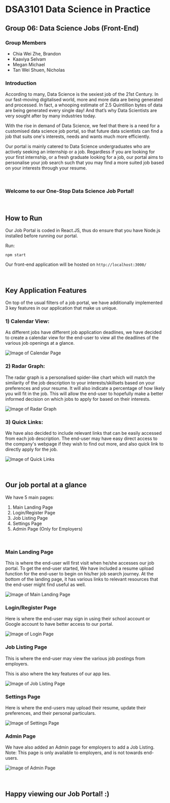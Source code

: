 # DSA3101 Data Science in Practice
## Group 06: Data Science Jobs (Front-End)

### Group Members
- Chia Wei Zhe, Brandon
- Kaaviya Selvam
- Megan Michael
- Tan Wei Shuen, Nicholas


### **Introduction**
According to many, Data Science is the sexiest job of the 21st Century. In our fast-moving digitalised world, more and more data are being generated and processed. In fact, a whooping estimate of 2.5 Quintillion bytes of data are being generated every single day! And that’s why Data Scientists are very sought after by many industries today.

With the rise in demand of Data Science, we feel that there is a need for a customised data science job portal, so that future data scientists can find a job that suits one's interests, needs and wants much more efficiently. 

Our portal is mainly catered to Data Science undergraduates who are actively seeking an internship or a job. Regardless if you are looking for your first internship, or a fresh graduate looking for a job, our portal aims to personalise your job search such that you may find a more suited job based on your interests through your resume.

<br>


### **Welcome to our One-Stop Data Science Job Portal!**


<br>


## How to Run

Our Job Portal is coded in React.JS, thus do ensure that you have Node.js installed before running our portal.

Run:

`npm start`

Our front-end application will be hosted on `http://localhost:3000/`



<br>

## Key Application Features

On top of the usual filters of a job portal, we have additionally implemented 3 key features in our application that make us unique.

### 1) Calendar View: 

As different jobs have different job application deadlines, we have decided to create a calendar view for the end-user to view all the deadlines of the various job openings at a glance.

![Image of Calendar Page](./src/assets/img/CalendarPage.png)


### 2) Radar Graph: 

The radar graph is a personalised spider-like chart which will match the similarity of the job description to your interests/skillsets based on your preferences and your resume. It will also indicate a percentage of how likely you will fit in the job. This will allow the end-user to hopefully make a better informed decision on which jobs to apply for based on their interests.

![Image of Radar Graph](./src/assets/img/RadarGraph.png)

### 3) Quick Links: 

We have also decided to include relevant links that can be easily accessed from each job description. The end-user may have easy direct access to the company's webpage if they wish to find out more, and also quick link to directly apply for the job.

![Image of Quick Links](./src/assets/img/QuickLinks.png)

<br>

## Our job portal at a glance

We have 5 main pages:
1) Main Landing Page
2) Login/Register Page
3) Job Listing Page
4) Settings Page
5) Admin Page (Only for Employers)

<br>

### **Main Landing Page**

This is where the end-user will first visit when he/she accesses our job portal. 
To get the end-user started, We have included a resume upload function for the end-user to begin on his/her job search journey. 
At the bottom of the landing page, it has various links to relevant resources that the end-user might find useful as well.

![Image of Main Landing Page](./src/assets/img/MainLandingPage.png)


### **Login/Register Page**

Here is where the end-user may sign in using their school account or Google account to have better access to our portal.

![Image of Login Page](./src/assets/img/LoginPage.png)

### **Job Listing Page**

This is where the end-user may view the various job postings from employers.

This is also where the key features of our app lies. 

![Image of Job Listing Page](./src/assets/img/JobsListingPage.png)




### **Settings Page**
Here is where the end-users may upload their resume, update their preferences, and their personal particulars.

![Image of Settings Page](./src/assets/img/SettingsPage.png)



### Admin Page
We have also added an Admin page for employers to add a Job Listing. Note: This page is only available to employers, and is not towards end-users. 

![Image of Admin Page](./src/assets/img/AdminPage.png)


<br>

## Happy viewing our Job Portal! :) 
